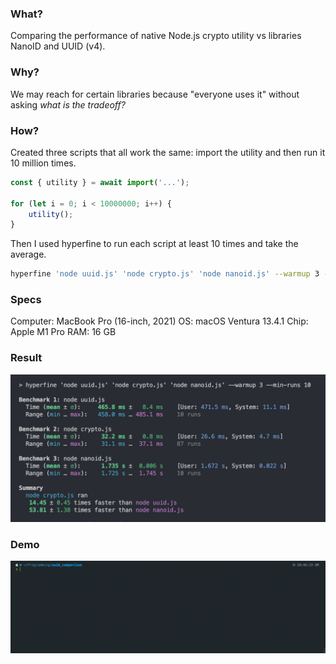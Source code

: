 ### What?
Comparing the performance of native Node.js crypto utility vs libraries NanoID and UUID (v4).

### Why?
We may reach for certain libraries because "everyone uses it" without asking <i>what is the tradeoff?</i>

### How?
Created three scripts that all work the same: import the utility and then run it 10 million times.

```js
const { utility } = await import('...');

for (let i = 0; i < 10000000; i++) {
    utility();
}
```

Then I used hyperfine to run each script at least 10 times and take the average.

```bash
hyperfine 'node uuid.js' 'node crypto.js' 'node nanoid.js' --warmup 3 --min-runs 10
```

### Specs
Computer: MacBook Pro (16-inch, 2021)
OS: macOS Ventura 13.4.1
Chip: Apple M1 Pro
RAM: 16 GB

### Result
![Result](demo.jpg)

### Demo
![Demo](demo.gif)
